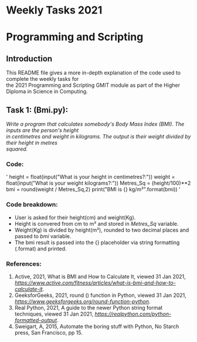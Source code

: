 
# Weekly Tasks 2021
# Programming and Scripting



## Introduction
This README file gives a more in-depth explanation of the code used to complete the weekly tasks for  
the 2021 Programming and Scripting GMIT module as part of the Higher Diploma in Science in Computing.


## Task 1: (Bmi.py):
*Write a program that calculates somebody's Body Mass Index (BMI). The inputs are the person's height  
in centimetres and weight in kilograms. The output is their weight divided by their height in metres  
squared.* 


### Code:
'
height = float(input("What is your height in centimetres?:"))
weight = float(input("What is your weight kilograms?:"))
Metres_Sq = (height/100)**2
bmi = round(weight / Metres_Sq,2)
print("BMI is {} kg/m²".format(bmi))
'

### Code breakdown:
- User is asked for their height(cm) and weight(Kg).
- Height is convered from cm to m² and stored in *Metres_Sq* variable.
- Weight(Kg) is divided by height(m²), rounded to two decimal places and passed to *bmi* variable.
- The bmi result is passed into the {} placeholder via string formatting (.format) and printed.



### References:
1.	Active, 2021, What is BMI and How to Calculate It, viewed 31 Jan 2021, *<https://www.active.com/fitness/articles/what-is-bmi-and-how-to-calculate-it>*.
2.	GeeksforGeeks, 2021, round () function in Python, viewed 31 Jan 2021, *<https://www.geeksforgeeks.org/round-function-python>*.
3.	Real Python, 2021, A guide to the newer Python string format techniques, viewed 31 Jan 2021, *<https://realpython.com/python-formatted-output>*.
4.	Sweigart, A, 2015, Automate the boring stuff with Python, No Starch press, San Francisco, pp 15.
